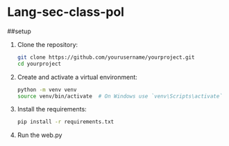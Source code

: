 # Lang-sec-class-pol

##setup
1. Clone the repository:
    ```bash
    git clone https://github.com/yourusername/yourproject.git
    cd yourproject
    ```

2. Create and activate a virtual environment:
    ```bash
    python -m venv venv
    source venv/bin/activate  # On Windows use `venv\Scripts\activate`
    ```

3. Install the requirements:
    ```bash
    pip install -r requirements.txt
    ```

4. Run the web.py

    
